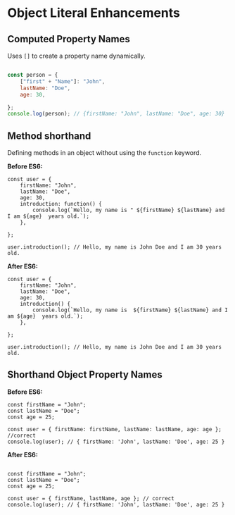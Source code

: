 # Object Literal Enhancements


## Computed Property Names
Uses `[]` to create a property name dynamically.

```js

const person = {
    ["first" + "Name"]: "John",
    lastName: "Doe",
    age: 30,

};
console.log(person); // {firstName: "John", lastName: "Doe", age: 30}

```

## Method shorthand

Defining methods in an object without using the `function` keyword.


**Before ES6:**

```JS
const user = {
    firstName: "John",
    lastName: "Doe",
    age: 30,
    introduction: function() {
        console.log(`Hello, my name is " ${firstName} ${lastName} and I am ${age}  years old.`);
    },
    
};

user.introduction(); // Hello, my name is John Doe and I am 30 years old.

```

**After ES6:**

```JS
const user = {
    firstName: "John",
    lastName: "Doe",
    age: 30,
    introduction() {
        console.log(`Hello, my name is  ${firstName} ${lastName} and I am ${age}  years old.`);
    },
    
};

user.introduction(); // Hello, my name is John Doe and I am 30 years old.
```

## Shorthand Object Property Names
**Before ES6:**

```JS
const firstName = "John";
const lastName = "Doe";
const age = 25;

const user = { firstName: firstName, lastName: lastName, age: age }; //correct
console.log(user); // { firstName: 'John', lastName: 'Doe', age: 25 }

```

**After ES6:**

```JS

const firstName = "John";
const lastName = "Doe";
const age = 25;

const user = { firstName, lastName, age }; // correct
console.log(user); // { firstName: 'John', lastName: 'Doe', age: 25 }

```
